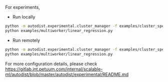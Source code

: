 

For experiments,

* Run locally
```bash
python -m autodist.experimental.cluster_manager -f examples/cluster_spec.json # check if the hosts are localhost in json
python examples/multiworker/linear_regression.py
```

* Run remotely
```bash
python -m autodist.experimental.cluster_manager -f examples/cluster_spec.json -m remote -i ~/.ssh/autodist.pem
python examples/multiworker/linear_regression.py
```

For more configuration details, please check https://gitlab.int.petuum.com/internal/scalable-ml/autodist/blob/master/autodist/experimental/README.md